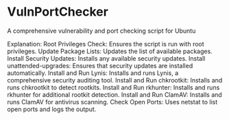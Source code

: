# VulnPortChecker
A comprehensive vulnerability and port checking script for Ubuntu

Explanation:
Root Privileges Check: Ensures the script is run with root privileges.
Update Package Lists: Updates the list of available packages.
Install Security Updates: Installs any available security updates.
Install unattended-upgrades: Ensures that security updates are installed automatically.
Install and Run Lynis: Installs and runs Lynis, a comprehensive security auditing tool.
Install and Run chkrootkit: Installs and runs chkrootkit to detect rootkits.
Install and Run rkhunter: Installs and runs rkhunter for additional rootkit detection.
Install and Run ClamAV: Installs and runs ClamAV for antivirus scanning.
Check Open Ports: Uses netstat to list open ports and logs the output.
